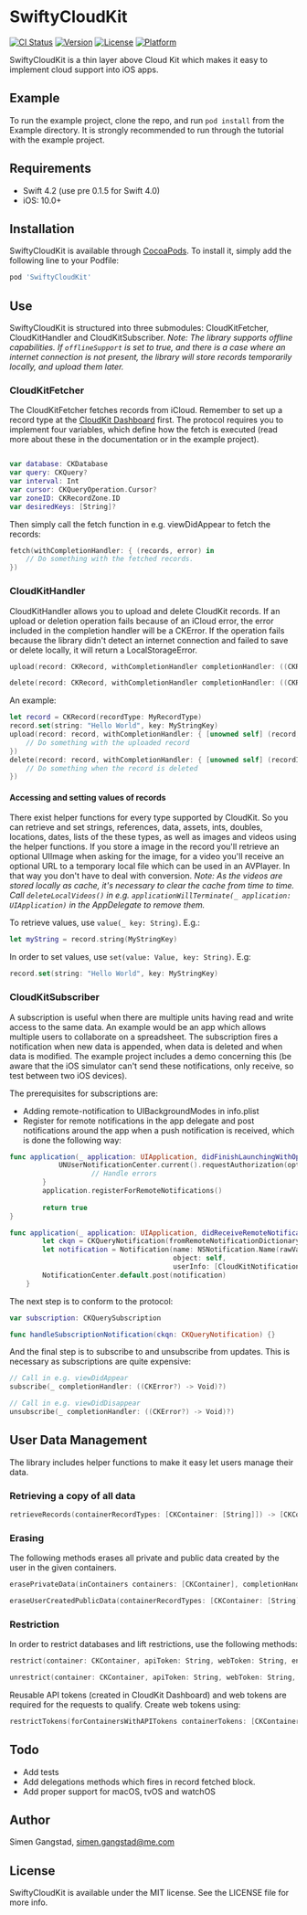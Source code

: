# SwiftyCloudKit

[![CI Status](http://img.shields.io/travis/simengangstad/SwiftyCloudKit.svg?style=flat)](https://travis-ci.org/simengangstad/SwiftyCloudKit) [![Version](https://img.shields.io/cocoapods/v/SwiftyCloudKit.svg?style=flat)](http://cocoapods.org/pods/SwiftyCloudKit) [![License](https://img.shields.io/cocoapods/l/SwiftyCloudKit.svg?style=flat)](http://cocoapods.org/pods/SwiftyCloudKit) [![Platform](https://img.shields.io/cocoapods/p/SwiftyCloudKit.svg?style=flat)](http://cocoapods.org/pods/SwiftyCloudKit)

SwiftyCloudKit is a thin layer above Cloud Kit which makes it easy to implement cloud support into iOS apps.

## Example

To run the example project, clone the repo, and run `pod install` from the Example directory. It is strongly recommended to run through the tutorial with the example project.

## Requirements

- Swift 4.2 (use pre 0.1.5 for Swift 4.0)
- iOS: 10.0+

## Installation

SwiftyCloudKit is available through [CocoaPods](http://cocoapods.org). To install
it, simply add the following line to your Podfile:

```ruby
pod 'SwiftyCloudKit'
```

## Use

SwiftyCloudKit is structured into three submodules: CloudKitFetcher, CloudKitHandler and CloudKitSubscriber. *Note: The library supports offline capabilities. If `offlineSupport` is set to true, and there is a case where an internet connection is not present, the library will store records temporarily locally, and upload them later.*

### CloudKitFetcher

The CloudKitFetcher fetches records from iCloud. Remember to set up a record type at the [CloudKit Dashboard](https://icloud.developer.apple.com/dashboard) first. The protocol requires you to implement four variables, which define how the fetch is executed (read more about these in the documentation or in the example project).

```swift

var database: CKDatabase
var query: CKQuery?
var interval: Int
var cursor: CKQueryOperation.Cursor?
var zoneID: CKRecordZone.ID
var desiredKeys: [String]?
```

Then simply call the fetch function in e.g. viewDidAppear to fetch the records:

```swift
fetch(withCompletionHandler: { (records, error) in
    // Do something with the fetched records.
})
```

### CloudKitHandler

CloudKitHandler allows you to upload and delete CloudKit records. If an upload or deletion operation fails because of an iCloud error, the error included in the completion handler will be a CKError. If the operation fails because the library didn't detect an internet connection and failed to save or delete locally, it will return a LocalStorageError.

```swift
upload(record: CKRecord, withCompletionHandler completionHandler: ((CKRecord?, Error?) -> Void)?)
```
```swift
delete(record: CKRecord, withCompletionHandler completionHandler: ((CKRecord.ID?, Error?) -> Void)?)
```

An example:
```swift
let record = CKRecord(recordType: MyRecordType)
record.set(string: "Hello World", key: MyStringKey)
upload(record: record, withCompletionHandler: { [unowned self] (record, error) in
    // Do something with the uploaded record
})
delete(record: record, withCompletionHandler: { [unowned self] (recordID, error) in
    // Do something when the record is deleted
})
```

#### Accessing and setting values of records

There exist helper functions for every type supported by CloudKit. So you can retrieve and set strings, references, data, assets, ints, doubles, locations, dates, lists of the these types, as well as images and videos using the helper functions. If you store a image in the record you'll retrieve an optional UIImage when asking for the image, for a video you'll receive an optional URL to a temporary local file which can be used in an AVPlayer. In that way you don't have to deal with conversion. *Note: As the videos are stored locally as cache, it's necessary to clear the cache from time to time. Call `deleteLocalVideos()` in e.g. `applicationWillTerminate(_ application: UIApplication)` in the AppDelegate to remove them.*

To retrieve values, use `value(_ key: String)`. E.g.:
```swift
let myString = record.string(MyStringKey)
```

In order to set values, use `set(value: Value, key: String)`. E.g:
```swift
record.set(string: "Hello World", key: MyStringKey)
```


### CloudKitSubscriber

A subscription is useful when there are multiple units having read and write access to the same data. An example would be an app which allows multiple users to collaborate on a spreadsheet. The subscription fires a notification when new data is appended, when data is deleted and when data is modified. The example project includes a demo concerning this (be aware that the iOS simulator can't send these notifications, only receive, so test between two iOS devices).

The prerequisites for subscriptions are:
- Adding remote-notification to UIBackgroundModes in info.plist
- Register for remote notifications in the app delegate and post notifications around the app when a push notification is received, which is done the following way:

```swift
func application(_ application: UIApplication, didFinishLaunchingWithOptions launchOptions: [UIApplication.LaunchOptionsKey: Any]?) -> Bool {
            UNUserNotificationCenter.current().requestAuthorization(options: [.alert, .sound, .badge]) { (granted, error) in
        			// Handle errors
        }
        application.registerForRemoteNotifications()
        
        return true
}

func application(_ application: UIApplication, didReceiveRemoteNotification userInfo: [AnyHashable : Any], fetchCompletionHandler completionHandler: @escaping (UIBackgroundFetchResult) -> Void) {
        let ckqn = CKQueryNotification(fromRemoteNotificationDictionary: userInfo as! [String:NSObject])
        let notification = Notification(name: NSNotification.Name(rawValue: CloudKitNotifications.NotificationReceived),
                                        object: self,
                                        userInfo: [CloudKitNotifications.NotificationKey: ckqn])
        NotificationCenter.default.post(notification)
    }
```

The next step is to conform to the protocol:

```swift
var subscription: CKQuerySubscription

func handleSubscriptionNotification(ckqn: CKQueryNotification) {}
```

And the final step is to subscribe to and unsubscribe from updates. This is necessary as subscriptions are quite expensive:

```swift
// Call in e.g. viewDidAppear
subscribe(_ completionHandler: ((CKError?) -> Void)?)

// Call in e.g. viewDidDisappear
unsubscribe(_ completionHandler: ((CKError?) -> Void)?)
```

## User Data Management

The library includes helper functions to make it easy let users manage their data.

### Retrieving a copy of all data

```swift
retrieveRecords(containerRecordTypes: [CKContainer: [String]]) -> [CKContainer: [CKRecord]]
```

### Erasing

The following methods erases all private and public data created by the user in the given containers.

```swift
erasePrivateData(inContainers containers: [CKContainer], completionHandler: @escaping (Error?) -> Void)
```
```swift
eraseUserCreatedPublicData(containerRecordTypes: [CKContainer: [String]], completionHandler: @escaping (Error?) -> Void)
```

### Restriction

In order to restrict databases and lift restrictions, use the following methods:

```swift
restrict(container: CKContainer, apiToken: String, webToken: String, environment: Environment, completionHandler: @escaping (Error?) -> Void)
```
```swift
unrestrict(container: CKContainer, apiToken: String, webToken: String, environment: Environment, completionHandler: @escaping (Error?) -> Void)
```

Reusable API tokens (created in CloudKit Dashboard) and web tokens are required for the requests to qualify. Create web tokens using:

```swift
restrictTokens(forContainersWithAPITokens containerTokens: [CKContainer: String]) -> [CKContainer:String]
```


## Todo

- Add tests
- Add delegations methods which fires in record fetched block. 
- Add proper support for macOS, tvOS and watchOS

## Author

Simen Gangstad, simen.gangstad@me.com

## License

SwiftyCloudKit is available under the MIT license. See the LICENSE file for more info.
